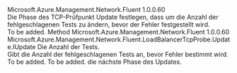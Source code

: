<Type Name="IWithNumberOfProbes" FullName="Microsoft.Azure.Management.Network.Fluent.LoadBalancerTcpProbe.Update.IWithNumberOfProbes">
  <TypeSignature Language="C#" Value="public interface IWithNumberOfProbes" />
  <TypeSignature Language="ILAsm" Value=".class public interface auto ansi abstract IWithNumberOfProbes" />
  <TypeSignature Language="DocId" Value="T:Microsoft.Azure.Management.Network.Fluent.LoadBalancerTcpProbe.Update.IWithNumberOfProbes" />
  <TypeSignature Language="VB.NET" Value="Public Interface IWithNumberOfProbes" />
  <TypeSignature Language="F#" Value="type IWithNumberOfProbes = interface" />
  <AssemblyInfo>
    <AssemblyName>Microsoft.Azure.Management.Network.Fluent</AssemblyName>
    <AssemblyVersion>1.0.0.60</AssemblyVersion>
  </AssemblyInfo>
  <Interfaces />
  <Docs>
    <summary>
            Die Phase des TCP-Prüfpunkt Update festlegen, dass um die Anzahl der fehlgeschlagenen Tests zu ändern, bevor der Fehler festgestellt wird.
            </summary>
    <remarks>To be added.</remarks>
  </Docs>
  <Members>
    <Member MemberName="WithNumberOfProbes">
      <MemberSignature Language="C#" Value="public Microsoft.Azure.Management.Network.Fluent.LoadBalancerTcpProbe.Update.IUpdate WithNumberOfProbes (int probes);" />
      <MemberSignature Language="ILAsm" Value=".method public hidebysig newslot virtual instance class Microsoft.Azure.Management.Network.Fluent.LoadBalancerTcpProbe.Update.IUpdate WithNumberOfProbes(int32 probes) cil managed" />
      <MemberSignature Language="DocId" Value="M:Microsoft.Azure.Management.Network.Fluent.LoadBalancerTcpProbe.Update.IWithNumberOfProbes.WithNumberOfProbes(System.Int32)" />
      <MemberSignature Language="VB.NET" Value="Public Function WithNumberOfProbes (probes As Integer) As IUpdate" />
      <MemberSignature Language="F#" Value="abstract member WithNumberOfProbes : int -&gt; Microsoft.Azure.Management.Network.Fluent.LoadBalancerTcpProbe.Update.IUpdate" Usage="iWithNumberOfProbes.WithNumberOfProbes probes" />
      <MemberType>Method</MemberType>
      <AssemblyInfo>
        <AssemblyName>Microsoft.Azure.Management.Network.Fluent</AssemblyName>
        <AssemblyVersion>1.0.0.60</AssemblyVersion>
      </AssemblyInfo>
      <ReturnValue>
        <ReturnType>Microsoft.Azure.Management.Network.Fluent.LoadBalancerTcpProbe.Update.IUpdate</ReturnType>
      </ReturnValue>
      <Parameters>
        <Parameter Name="probes" Type="System.Int32" />
      </Parameters>
      <Docs>
        <param name="probes">Die Anzahl der Tests.</param>
        <summary>
            Gibt die Anzahl der fehlgeschlagenen Tests an, bevor Fehler bestimmt wird.
            </summary>
        <returns>To be added.</returns>
        <remarks>To be added.</remarks>
        <return>die nächste Phase des Updates.</return>
      </Docs>
    </Member>
  </Members>
</Type>